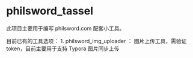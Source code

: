 # philsword_tassel

此项目主要用于编写 philsword.com 配套小工具。

目前已有的工具选项：
	1.  philsword_img_uploader ： 图片上传工具，需验证token，目前主要用于支持 Typora 图片同步上传